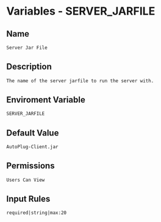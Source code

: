 # Variables - SERVER_JARFILE

## Name

```txt
Server Jar File
```

## Description

```txt
The name of the server jarfile to run the server with.
```

## Enviroment Variable

```txt
SERVER_JARFILE
```

## Default Value

```txt
AutoPlug-Client.jar
```

## Permissions

```txt
Users Can View
```

## Input Rules

```txt
required|string|max:20
```
